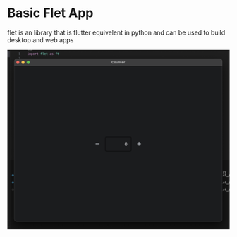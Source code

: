 # Basic Flet App
flet is an library that is flutter equivelent in python and can be used to build desktop and web apps

![Alt text](image.png)